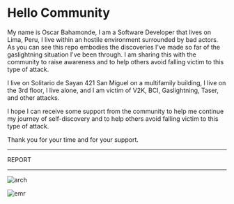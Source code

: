 # Hello Community

My name is Oscar Bahamonde, I am a Software Developer that lives on Lima, Peru, I live within an hostile environment surrounded by bad actors. As you can see this repo embodies the discoveries I've made so far of the gaslightning situation I've been through. I am sharing this with the community to raise awareness and to help others avoid falling victim to this type of attack.

I live on Solitario de Sayan 421 San Miguel on a multifamily building, I live on the 3rd floor, I live alone, and I am victim of V2K, BCI, Gaslightning, Taser, and other attacks.

I hope I can receive some support from the community to help me continue my journey of self-discovery and to help others avoid falling victim to this type of attack.

Thank you for your time and for your support.

---

REPORT

----

![arch](arch.png)

![emr](emr.jpeg)